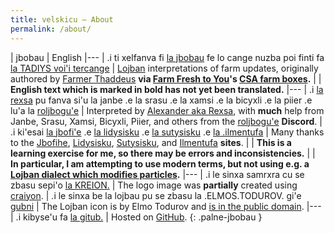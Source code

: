 ```yaml
---
title: velskicu — About
permalink: /about/
---
```


| jbobau | English
|---
| .i ti xelfanva fi [la jbobau] fe lo cange nuzba poi finti fa [la TADIYS voi'i tercange] | [Lojban] interpretations of farm updates, originally authored by [Farmer Thaddeus] **via [Farm Fresh to You]'s [CSA farm boxes].**
|  | **English text which is marked in bold has not yet been translated.**
|---
| .i [la rexsa] pu fanva si'u la janbe .e la srasu .e la xamsi .e la bicyxli .e la piier .e lu'a la [roljbogu'e] | Interpreted by [Alexander aka Rexsa], with **much** help from Janbe, Srasu, Xamsi, Bicyxli, Piier, and others from the [roljbogu'e] **Discord**.
| .i ki'esai [la jbofi'e] .e [la lidysisku] .e [la sutysisku] .e [la .ilmentufa] | Many thanks to the [Jbofihe], [Lidysisku], [Sutysisku], and [Ilmentufa] **sites**.
|  | **This is a learning exercise for me, so there may be errors and inconsistencies.**
|  | **In particular, I am attempting to use modern terms, but not using e.g. a [Lojban dialect which modifies particles](https://web.archive.org/web/20220808222802/https://vlasisku.lojban.org/tcekitau).**
|---
| .i le sinxa samrxra cu se zbasu sepi'o [la KREION.] | The logo image was **partially** created using [craiyon].
| .i le sinxa be la lojbau pu se zbasu la .ELMOS.TODUROV. gi'e [gubni] | The Lojban icon is by Elmo Todurov and [is in the public domain].
|---
| .i kibyse'u fa [la gitub.] | Hosted on [GitHub].
{: .palne-jbobau }

[Alexander aka Rexsa]: https://mastodon.xyz/web/@alxndr
[CSA farm boxes]: https://wikipedia.org/wiki/Community-supported_agriculture
[Farm Fresh to You]: https://farmfreshtoyou.com
[Farmer Thaddeus]: https://instagram.com/farmerthaddeus
[GitHub]: https://github.com/alxndr/lahau-rahi-le-cange-lihu
[Ilmentufa]: https://lojban.github.io/ilmentufa/glosser/glosser.htm
[Jbofihe]: https://jboski.lojban.org
[Lidysisku]: https://sisku.org
[Lojban]: https://mw.lojban.org
[Sutysisku]: https://la-lojban.github.io/sutysisku/lojban
[Zbalermorna Upright]: https://github.com/jackhumbert/zbalermorna-upright-font
[Zbalermorna]: https://jackhumbert.github.io/zbalermorna/
[craiyon]: https://www.craiyon.com
[gubni]: https://commons.wikimedia.org/wiki/File:Lojban_logo.svg
[is in the public domain]: https://commons.wikimedia.org/wiki/File:Lojban_logo.svg
[la .ilmentufa]: https://lojban.github.io/ilmentufa/glosser/glosser.htm
[la KREION.]: https://www.craiyon.com
[la TADIYS voi'i tercange]: https://instagram.com/farmerthaddeus
[la gitub.]: https://github.com/alxndr/lahau-rahi-le-cange-lihu
[la jbobau]: https://mw.lojban.org
[la jbofi'e]: https://jboski.lojban.org
[la kmir]: https://mw.lojban.org/papri/User:Kmir
[la lidysisku]: https://sisku.org
[la rexsa]: https://mastodon.xyz/web/@alxndr
[la sutysisku]: https://la-lojbangithub.io/sutysisku/lojban
[la zbalermorna.YPRAIT.]: https://github.com/jackhumbert/zbalermorna-upright-font
[roljbogu'e]: https://discord.gg/SPBBnwP6PQ
